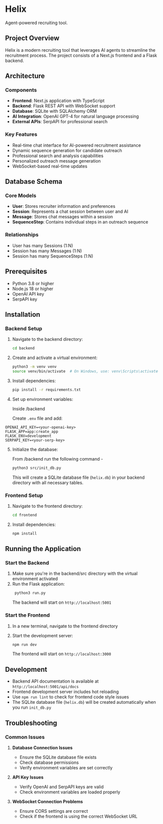 # Helix

Agent-powered recruiting tool.

## Project Overview

Helix is a modern recruiting tool that leverages AI agents to streamline the recruitment process. The project consists of a Next.js frontend and a Flask backend.

## Architecture

### Components

- **Frontend**: Next.js application with TypeScript
- **Backend**: Flask REST API with WebSocket support
- **Database**: SQLite with SQLAlchemy ORM
- **AI Integration**: OpenAI GPT-4 for natural language processing
- **External APIs**: SerpAPI for professional search

### Key Features

- Real-time chat interface for AI-powered recruitment assistance
- Dynamic sequence generation for candidate outreach
- Professional search and analysis capabilities
- Personalized outreach message generation
- WebSocket-based real-time updates

## Database Schema

### Core Models

- **User**: Stores recruiter information and preferences
- **Session**: Represents a chat session between user and AI
- **Message**: Stores chat messages within a session
- **SequenceStep**: Contains individual steps in an outreach sequence

### Relationships

- User has many Sessions (1:N)
- Session has many Messages (1:N)
- Session has many SequenceSteps (1:N)

## Prerequisites

- Python 3.8 or higher
- Node.js 18 or higher
- OpenAI API key
- SerpAPI key

## Installation

### Backend Setup

1. Navigate to the backend directory:

   ```bash
   cd backend
   ```

2. Create and activate a virtual environment:

   ```bash
   python3 -m venv venv
   source venv/bin/activate  # On Windows, use: venv\Scripts\activate
   ```

3. Install dependencies:

   ```bash
   pip install -r requirements.txt
   ```

4. Set up environment variables:

   Inside /backend

   Create `.env` file and add:

```
OPENAI_API_KEY=<your-openai-key>
FLASK_APP=app:create_app
FLASK_ENV=development
SERPAPI_KEY=<your-serp-key>
```

5. Initialize the database:

   From /backend run the following command -

   ```bash
   python3 src/init_db.py
   ```

   This will create a SQLite database file (`helix.db`) in your backend directory with all necessary tables.

### Frontend Setup

1. Navigate to the frontend directory:

   ```bash
   cd frontend
   ```

2. Install dependencies:

   ```bash
   npm install
   ```

## Running the Application

### Start the Backend

1. Make sure you're in the backend/src directory with the virtual environment activated
2. Run the Flask application:
   ```bash
    python3 run.py
   ```
   The backend will start on `http://localhost:5001`

### Start the Frontend

1. In a new terminal, navigate to the frontend directory

2. Start the development server:
   ```bash
   npm run dev
   ```
   The frontend will start on `http://localhost:3000`

## Development

- Backend API documentation is available at `http://localhost:5001/api/docs`
- Frontend development server includes hot reloading
- Use `npm run lint` to check for frontend code style issues
- The SQLite database file (`helix.db`) will be created automatically when you run `init_db.py`

## Troubleshooting

### Common Issues

1. **Database Connection Issues**

   - Ensure the SQLite database file exists
   - Check database permissions
   - Verify environment variables are set correctly

2. **API Key Issues**

   - Verify OpenAI and SerpAPI keys are valid
   - Check environment variables are loaded properly

3. **WebSocket Connection Problems**
   - Ensure CORS settings are correct
   - Check if the frontend is using the correct WebSocket URL
